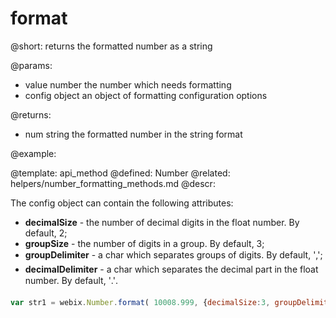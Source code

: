 format
=============


@short:
	returns the formatted number as a string 

@params:
- value		number		the number which needs formatting
- config	object		an object of formatting configuration options


@returns:
- num       string      the formatted number in the string format 

@example:


@template:	api_method
@defined:	Number
@related:
	helpers/number_formatting_methods.md
@descr:


The config object can contain the following attributes:

- **decimalSize** - the number of decimal digits in the float number. By default, 2;
- **groupSize** - the number of digits in a group. By default, 3;
- **groupDelimiter** - a char which separates groups of digits. By default, '&#148;,'&#148;;
- **decimalDelimiter** - a char which separates the decimal part in the float number. By default, '&#148;.'&#148;.

~~~js
var str1 = webix.Number.format( 10008.999, {decimalSize:3, groupDelimiter:" "});
~~~
